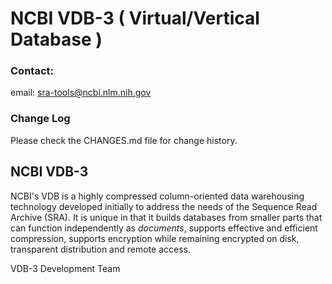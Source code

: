 # NCBI VDB-3 ( Virtual/Vertical Database )

### Contact:
email: sra-tools@ncbi.nlm.nih.gov

### Change Log
Please check the CHANGES.md file for change history.

## NCBI VDB-3
NCBI's VDB is a highly compressed column-oriented data warehousing technology developed initially to address the needs of the Sequence Read Archive (SRA). It is unique in that it builds databases from smaller parts that can function independently as _documents_, supports effective and efficient compression, supports encryption while remaining encrypted on disk, transparent distribution and remote access.


VDB-3 Development Team
